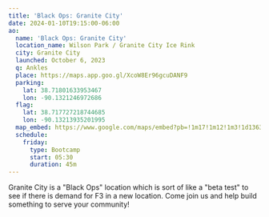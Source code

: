 ```yaml
---
title: 'Black Ops: Granite City'
date: 2024-01-10T19:15:00-06:00
ao:
  name: 'Black Ops: Granite City'
  location_name: Wilson Park / Granite City Ice Rink
  city: Granite City
  launched: October 6, 2023
  q: Ankles
  place: https://maps.app.goo.gl/XcoW8Er96gcuDANF9
  parking:
    lat: 38.71801633953467
    lon: -90.1321246972686
  flag:
    lat: 38.717727218744685
    lon: -90.13213935201995
  map_embed: https://www.google.com/maps/embed?pb=!1m17!1m12!1m3!1d1363.962703901582!2d-90.1327727302826!3d38.717886998235194!2m3!1f0!2f0!3f0!3m2!1i1024!2i768!4f13.1!3m2!1m1!2zMzjCsDQzJzA0LjQiTiA5MMKwMDcnNTUuNyJX!5e1!3m2!1sen!2sus!4v1705006432446!5m2!1sen!2sus
  schedule:
    friday:
      type: Bootcamp
      start: 05:30
      duration: 45m
---
```

Granite City is a "Black Ops" location which is sort of like a "beta test" to see if there is demand for F3 in a new location.
Come join us and help build something to serve your community!
